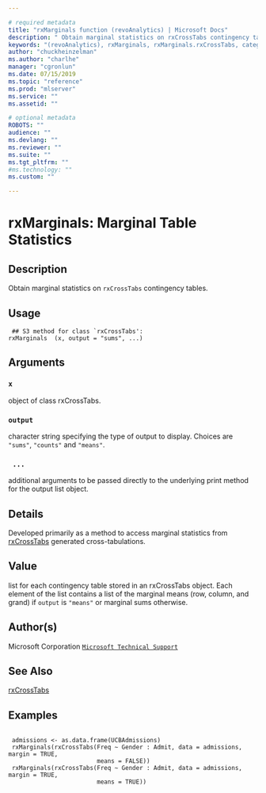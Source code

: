 ```yaml
--- 

# required metadata 
title: "rxMarginals function (revoAnalytics) | Microsoft Docs" 
description: " Obtain marginal statistics on rxCrossTabs contingency tables. " 
keywords: "(revoAnalytics), rxMarginals, rxMarginals.rxCrossTabs, category, models" 
author: "chuckheinzelman"
ms.author: "charlhe" 
manager: "cgronlun" 
ms.date: 07/15/2019
ms.topic: "reference" 
ms.prod: "mlserver" 
ms.service: "" 
ms.assetid: "" 

# optional metadata 
ROBOTS: "" 
audience: "" 
ms.devlang: "" 
ms.reviewer: "" 
ms.suite: "" 
ms.tgt_pltfrm: "" 
#ms.technology: "" 
ms.custom: "" 

--- 
```




 # rxMarginals: Marginal Table Statistics 
 ## Description

Obtain marginal statistics on `rxCrossTabs` contingency tables.


 ## Usage

```   
 ## S3 method for class `rxCrossTabs':
rxMarginals  (x, output = "sums", ...)

```

 ## Arguments



 ### `x`
 object of class rxCrossTabs. 



 ### `output`
 character string specifying the type of output to display.  Choices are `"sums"`, `"counts"` and `"means"`. 



 ### ` ...`
 additional arguments to be passed directly to the underlying print method for the output list object. 



 ## Details

Developed primarily as a method to access marginal statistics from
[rxCrossTabs](rxCrossTabs.md) generated cross-tabulations.


 ## Value

list for each contingency table stored in an rxCrossTabs object. Each element
of the list contains a list of the marginal means (row, column, and grand) if
`output` is `"means"` or marginal sums otherwise.

 ## Author(s)
 Microsoft Corporation [`Microsoft Technical Support`](https://go.microsoft.com/fwlink/?LinkID=698556&clcid=0x409)


 ## See Also

[rxCrossTabs](rxCrossTabs.md)

 ## Examples

 ```

  admissions <- as.data.frame(UCBAdmissions)
  rxMarginals(rxCrossTabs(Freq ~ Gender : Admit, data = admissions, margin = TRUE,
                          means = FALSE))
  rxMarginals(rxCrossTabs(Freq ~ Gender : Admit, data = admissions, margin = TRUE,
                          means = TRUE))
```



